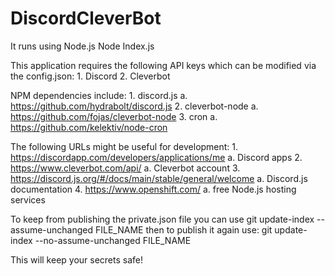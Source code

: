 # DiscordCleverBot

It runs using Node.js
	Node Index.js

This application requires the following API keys which can be modified via the config.json:
	1. Discord
	2. Cleverbot

NPM dependencies include:
	1. discord.js
		a. https://github.com/hydrabolt/discord.js
	2. cleverbot-node
		a. https://github.com/fojas/cleverbot-node
	3. cron
		a. https://github.com/kelektiv/node-cron

The following URLs might be useful for development:
	1. https://discordapp.com/developers/applications/me
		a. Discord apps
	2. https://www.cleverbot.com/api/
		a. Cleverbot account
	3. https://discord.js.org/#/docs/main/stable/general/welcome
		a. Discord.js documentation
	4. https://www.openshift.com/
		a. free Node.js hosting services


To keep from publishing the private.json file you can use
git update-index --assume-unchanged FILE_NAME
then to publish it again use:
git update-index --no-assume-unchanged FILE_NAME

This will keep your secrets safe!